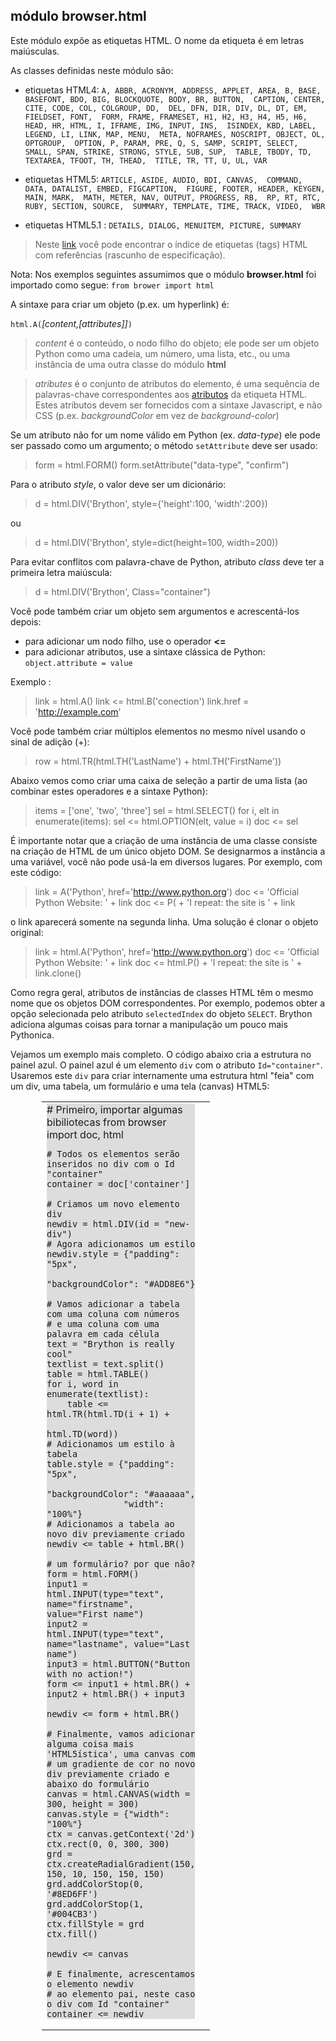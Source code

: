 módulo **browser.html**
-----------------------

Este módulo expõe as etiquetas HTML. O nome da etiqueta é em letras
maiúsculas.

As classes definidas neste módulo são:

- etiquetas HTML4: `A, ABBR, ACRONYM, ADDRESS, APPLET, AREA, B, BASE, 
            BASEFONT, BDO, BIG, BLOCKQUOTE, BODY, BR, BUTTON, 
            CAPTION, CENTER, CITE, CODE, COL, COLGROUP, DD, 
            DEL, DFN, DIR, DIV, DL, DT, EM, FIELDSET, FONT, 
            FORM, FRAME, FRAMESET, H1, H2, H3, H4, H5, H6, 
            HEAD, HR, HTML, I, IFRAME, IMG, INPUT, INS, 
            ISINDEX, KBD, LABEL, LEGEND, LI, LINK, MAP, MENU, 
            META, NOFRAMES, NOSCRIPT, OBJECT, OL, OPTGROUP, 
            OPTION, P, PARAM, PRE, Q, S, SAMP, SCRIPT, SELECT, 
            SMALL, SPAN, STRIKE, STRONG, STYLE, SUB, SUP, 
            TABLE, TBODY, TD, TEXTAREA, TFOOT, TH, THEAD, 
            TITLE, TR, TT, U, UL, VAR`

- etiquetas HTML5: `ARTICLE, ASIDE, AUDIO, BDI, CANVAS, 
                      COMMAND, DATA, DATALIST, EMBED, FIGCAPTION, 
                      FIGURE, FOOTER, HEADER, KEYGEN, MAIN, MARK, 
                      MATH, METER, NAV, OUTPUT, PROGRESS, RB, 
                      RP, RT, RTC, RUBY, SECTION, SOURCE, 
                      SUMMARY, TEMPLATE, TIME, TRACK, VIDEO, 
                      WBR`

- etiquetas HTML5.1 : `DETAILS, DIALOG, MENUITEM, PICTURE, SUMMARY`

> Neste
> [link](https://w3c.github.io/elements-of-html/) você
> pode encontrar o índice de etiquetas (tags) HTML com referências
> (rascunho de especificação).

Nota: Nos exemplos seguintes assumimos que o módulo **browser.html**
foi importado como segue: `from brower import html`

A sintaxe para criar um objeto (p.ex. um hyperlink) é:

`html.A(`*[content,[attributes]]*`)`

> *content* é o conteúdo, o nodo filho do objeto; ele pode ser um
> objeto Python como uma cadeia, um número, uma lista, etc., ou uma
> instância de uma outra classe do módulo **html**

> *atributes* é o conjunto de atributos do elemento, é uma sequência
> de palavras-chave correspondentes aos
> [atributos](http://www.w3.org/TR/html5-author/index.html#attributes-1)
> da etiqueta HTML. Estes atributos devem ser fornecidos com a sintaxe
> Javascript, e não CSS (p.ex. *backgroundColor* em vez de
> *background-color*)

Se um atributo não for um nome válido em Python (ex. _data-type_) ele
pode ser passado como um argumento; o método `setAttribute` deve ser
usado:

>    form = html.FORM()
>    form.setAttribute("data-type", "confirm")

Para o atributo *style*, o valor deve ser um dicionário:

>    d = html.DIV('Brython', style={'height':100, 'width':200})

ou

>    d = html.DIV('Brython', style=dict(height=100, width=200))

Para evitar conflitos com palavra-chave de Python, atributo
*class* deve ter a primeira letra maiúscula:

>    d = html.DIV('Brython', Class="container")

Você pode também criar um objeto sem argumentos e acrescentá-los
depois:

- para adicionar um nodo filho, use o operador **<=**
- para adicionar atributos, use a sintaxe clássica de Python: `object.attribute = value`

Exemplo :    
>    link = html.A()
>    link <= html.B('conection')
>    link.href = 'http://example.com'

Você pode também criar múltiplos elementos no mesmo nível usando o
sinal de adição (+):

>    row = html.TR(html.TH('LastName') + html.TH('FirstName'))

Abaixo vemos como criar uma caixa de seleção a partir de uma lista (ao
combinar estes operadores e a sintaxe Python):

>    items = ['one', 'two', 'three']
>    sel = html.SELECT()
>    for i, elt in enumerate(items):
>        sel <= html.OPTION(elt, value = i)
>    doc <= sel

É importante notar que a criação de uma instância de uma classe
consiste na criação de HTML de um único objeto DOM. Se designarmos a
instância a uma variável, você não pode usá-la em diversos
lugares. Por exemplo, com este código:

>    link = A('Python', href='http://www.python.org')
>    doc <= 'Official Python Website: ' + link
>    doc <= P( + 'I repeat: the site is ' + link

o link aparecerá somente na segunda linha. Uma solução é clonar o
objeto original:

>    link = html.A('Python', href='http://www.python.org')
>    doc <= 'Official Python Website: ' + link
>    doc <= html.P() + 'I repeat: the site is ' + link.clone()

Como regra geral, atributos de instâncias de classes HTML têm o mesmo
nome que os objetos DOM correspondentes. Por exemplo, podemos obter a
opção selecionada pelo atributo `selectedIndex` do objeto
`SELECT`. Brython adiciona algumas coisas para tornar a manipulação um
pouco mais Pythonica.

Vejamos um exemplo mais completo. O código abaixo cria a estrutura no
painel azul. O painel azul é um elemento `div` com o atributo
`Id="container"`. Usaremos este `div` para criar internamente uma
estrutura html "feia" com um div, uma tabela, um formulário e uma tela
(canvas) HTML5:

<div style="padding-left:50px;">
<table cellpadding=10>
<tr>
<td style="width:100px;">
<div id="html-doc" style="background-color:#dddddd;">
    # Primeiro, importar algumas bibiliotecas
    from browser import doc, html
    
    # Todos os elementos serão inseridos no div com o Id "container"
    container = doc['container']
    
    # Criamos um novo elemento div
    newdiv = html.DIV(id = "new-div")
    # Agora adicionamos um estilo
    newdiv.style = {"padding": "5px", 
                   "backgroundColor": "#ADD8E6"}
    
    # Vamos adicionar a tabela com uma coluna com números
    # e uma coluna com uma palavra em cada célula
    text = "Brython is really cool"
    textlist = text.split()
    table = html.TABLE()
    for i, word in enumerate(textlist):
        table <= html.TR(html.TD(i + 1) + 
                         html.TD(word))
    # Adicionamos um estilo à tabela
    table.style = {"padding": "5px", 
                   "backgroundColor": "#aaaaaa",
                   "width": "100%"}
    # Adicionamos a tabela ao novo div previamente criado
    newdiv <= table + html.BR()
    
    # um formulário? por que não?
    form = html.FORM()
    input1 = html.INPUT(type="text", name="firstname", value="First name")
    input2 = html.INPUT(type="text", name="lastname", value="Last name")
    input3 = html.BUTTON("Button with no action!")
    form <= input1 + html.BR() + input2 + html.BR() + input3
    
    newdiv <= form + html.BR()
    
    # Finalmente, vamos adicionar alguma coisa mais 'HTML5ística', uma canvas com
    # um gradiente de cor no novo div previamente criado e abaixo do formulário
    canvas = html.CANVAS(width = 300, height = 300)
    canvas.style = {"width": "100%"}
    ctx = canvas.getContext('2d')
    ctx.rect(0, 0, 300, 300)
    grd = ctx.createRadialGradient(150, 150, 10, 150, 150, 150)
    grd.addColorStop(0, '#8ED6FF')
    grd.addColorStop(1, '#004CB3')
    ctx.fillStyle = grd
    ctx.fill()
    
    newdiv <= canvas
    
    # E finalmente, acrescentamos o elemento newdiv
    # ao elemento pai, neste caso o div com Id "container"
    container <= newdiv
    
</div>
</td>
<td>
<div id="container"></div>
</td>
</tr>
</table>
</div>

<script type="text/python">
exec(doc["html-doc"].text)
</script>

